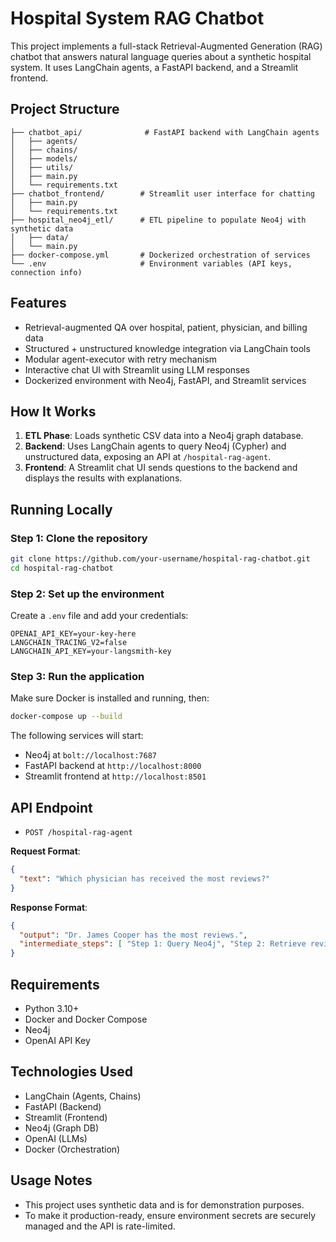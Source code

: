 # Hospital System RAG Chatbot

This project implements a full-stack Retrieval-Augmented Generation (RAG) chatbot that answers natural language queries about a synthetic hospital system. It uses LangChain agents, a FastAPI backend, and a Streamlit frontend.

## Project Structure

```
├── chatbot_api/              # FastAPI backend with LangChain agents
│   ├── agents/
│   ├── chains/
│   ├── models/
│   ├── utils/
│   ├── main.py
│   └── requirements.txt
├── chatbot_frontend/        # Streamlit user interface for chatting
│   ├── main.py
│   └── requirements.txt
├── hospital_neo4j_etl/      # ETL pipeline to populate Neo4j with synthetic data
│   ├── data/
│   └── main.py
├── docker-compose.yml       # Dockerized orchestration of services
└── .env                     # Environment variables (API keys, connection info)
```

## Features

- Retrieval-augmented QA over hospital, patient, physician, and billing data
- Structured + unstructured knowledge integration via LangChain tools
- Modular agent-executor with retry mechanism
- Interactive chat UI with Streamlit using LLM responses
- Dockerized environment with Neo4j, FastAPI, and Streamlit services

## How It Works

1. **ETL Phase**: Loads synthetic CSV data into a Neo4j graph database.
2. **Backend**: Uses LangChain agents to query Neo4j (Cypher) and unstructured data, exposing an API at `/hospital-rag-agent`.
3. **Frontend**: A Streamlit chat UI sends questions to the backend and displays the results with explanations.

## Running Locally

### Step 1: Clone the repository

```bash
git clone https://github.com/your-username/hospital-rag-chatbot.git
cd hospital-rag-chatbot
```

### Step 2: Set up the environment

Create a `.env` file and add your credentials:

```
OPENAI_API_KEY=your-key-here
LANGCHAIN_TRACING_V2=false
LANGCHAIN_API_KEY=your-langsmith-key
```
### Step 3: Run the application

Make sure Docker is installed and running, then:

```bash
docker-compose up --build
```

The following services will start:
- Neo4j at `bolt://localhost:7687`
- FastAPI backend at `http://localhost:8000`
- Streamlit frontend at `http://localhost:8501`

## API Endpoint

- `POST /hospital-rag-agent`

**Request Format**:

```json
{
  "text": "Which physician has received the most reviews?"
}
```

**Response Format**:

```json
{
  "output": "Dr. James Cooper has the most reviews.",
  "intermediate_steps": [ "Step 1: Query Neo4j", "Step 2: Retrieve reviews", ... ]
}
```

## Requirements

- Python 3.10+
- Docker and Docker Compose
- Neo4j
- OpenAI API Key

## Technologies Used

- LangChain (Agents, Chains)
- FastAPI (Backend)
- Streamlit (Frontend)
- Neo4j (Graph DB)
- OpenAI (LLMs)
- Docker (Orchestration)

## Usage Notes

- This project uses synthetic data and is for demonstration purposes.
- To make it production-ready, ensure environment secrets are securely managed and the API is rate-limited.